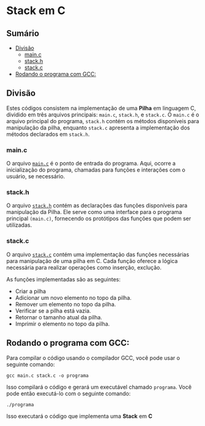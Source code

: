 # Stack em C

## Sumário 

- [Divisão](#divisão)
    - [main.c](#mainc)
    - [stack.h](#stackh)
    - [stack.c](#stackc)
- [Rodando o programa com GCC:](#rodando-o-programa-com-gcc)

## Divisão

Estes códigos consistem na implementação de uma **Pilha** em linguagem C, dividido em três arquivos principais: `main.c`, `stack.h`, e `stack.c`. O `main.c` é o arquivo principal do programa, `stack.h` contém os métodos disponíveis para manipulação da pilha, enquanto `stack.c` apresenta a implementação dos métodos declarados em `stack.h`.

### main.c

O arquivo <a href="https://github.com/FabioHenriqueFarias/algorithms-And-Data-Dtructures/blob/main/Data_Structures/3_Stack/C/main.c">`main.c`</a> é o ponto de entrada do programa. Aqui,   ocorre a inicialização do programa, chamadas para funções e interações com o usuário, se necessário.

### stack.h

O arquivo <a href="https://github.com/FabioHenriqueFarias/algorithms-And-Data-Dtructures/blob/main/Data_Structures/Stack/C/stack.h">`stack.h`</a> contém as declarações das funções disponíveis para manipulação da Pilha. Ele serve como uma interface para o programa principal `(main.c)`, fornecendo os protótipos das funções que podem ser utilizadas.

### stack.c

O arquivo <a href="https://github.com/FabioHenriqueFarias/algorithms-And-Data-Dtructures/blob/main/Data_Structures/Stack/C/stack.c">`stack.c`</a> contém uma implementação das funções necessárias para manipulação de uma pilha em C. Cada função oferece a lógica necessária para realizar operações como inserção, exclução.

As funções implementadas são as seguintes:

- Criar a pilha
- Adicionar um novo elemento no topo da pilha.
- Remover um elemento no topo da pilha.
- Verificar se a pilha está vazia.
- Retornar o tamanho atual da pilha.
- Imprimir o elemento no topo da pilha.

## Rodando o programa com GCC:

Para compilar o código usando o compilador GCC, você pode usar o seguinte comando:

```
gcc main.c stack.c -o programa
```

Isso compilará o código e gerará um executável chamado `programa`. Você pode então executá-lo com o seguinte comando:

```
./programa
```

Isso executará o código que implementa uma **Stack** em **C**